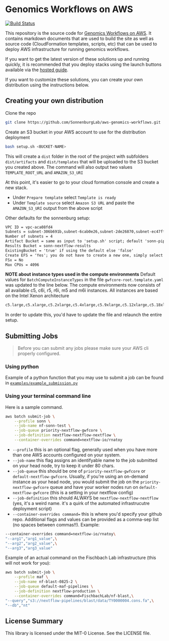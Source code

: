 # Genomics Workflows on AWS

[![Build Status](https://travis-ci.com/aws-samples/aws-genomics-workflows.svg?branch=master)](https://travis-ci.com/aws-samples/aws-genomics-workflows)

This repository is the source code for [Genomics Workflows on AWS](https://docs.opendata.aws/genomics-workflows).  It contains markdown documents that are used to build the site as well as source code (CloudFormation templates, scripts, etc) that can be used to deploy AWS infrastructure for running genomics workflows.

If you want to get the latest version of these solutions up and running quickly, it is recommended that you deploy stacks using the launch buttons available via the [hosted guide](https://docs.opendata.aws/genomics-workflows).

If you want to customize these solutions, you can create your own distribution using the instructions below.

## Creating your own distribution

Clone the repo

```bash
git clone https://github.com/SonnenburgLab/aws-genomics-workflows.git
```

Create an S3 bucket in your AWS account to use for the distribution deployment

```bash
bash setup.sh <BUCKET-NAME>
```

This will create a `dist` folder in the root of the project with subfolders `dist/artifacts` and `dist/templates` that will be uploaded to the S3 bucket you created above. The command will also output two values `TEMPLATE_ROOT_URL` and `AMAZON_S3_URI`

At this point, it's easier to go to your cloud formation console and create a new stack.

- Under `Prepare template` select `Template is ready`
- Under `Template source` select `Amazon S3 URL` and paste the `AMAZON_S3_URI` output from the above script

Other defaults for the sonnenburg setup:

```md
VPC ID = vpc-aca08fd4
Subnets = subnet-306b691b,subnet-6cab0e26,subnet-2de26870,subnet-ec47ff94
Number of subnets = 4
Artifact Bucket = same as input to 'setup.sh' script; default 'sonn-pipelines-assets'
Results Bucket = sonn-nextflow-results
ExistingBucket = 'true' if using the default else 'false'
Create EFS = 'Yes'; you do not have to create a new one, simply select 'No' here and provide the existing EFS ID in the next textbox
FSx = No
Max CPUs = 4096
```

**NOTE about instance types used in the compute environments**
Default values for `BatchComputeInstanceTypes` in the file `gwfcore-root.template.yaml` was updated to the line below. The compute environments now consists of all available c5, c6i, r5, r6i, m5 and m6i instances. All instances are based on the Intel Xenon architecture

```bash
c5.large,c5.xlarge,c5.2xlarge,c5.4xlarge,c5.9xlarge,c5.12xlarge,c5.18xlarge,c5.24xlarge,c6i.large,c6i.xlarge,c6i.2xlarge,c6i.4xlarge,c6i.8xlarge,c6i.12xlarge,c6i.16xlarge,c6i.24xlarge,c6i.32xlarge,m5.large,m5.xlarge,m5.2xlarge,m5.4xlarge,m5.8xlarge,m5.12xlarge,m5.16xlarge,m5.24xlarge,m6i.large,m6i.xlarge,m6i.2xlarge,m6i.4xlarge,m6i.8xlarge,m6i.12xlarge,m6i.16xlarge,m6i.24xlarge,m6i.32xlarge,r5.large,r5.xlarge,r5.2xlarge,r5.4xlarge,r5.8xlarge,r5.12xlarge,r5.16xlarge,r5.24xlarge,r6i.large,r6i.xlarge,r6i.2xlarge,r6i.4xlarge,r6i.8xlarge,r6i.12xlarge,r6i.16xlarge,r6i.24xlarge,r6i.32xlarge
```

In order to update this, you'd have to update the file and relaunch the entire setup.

## Submitting Jobs

> Before you can submit any jobs please make sure your AWS cli properly configured.

### Using python

Example of a python function that you may use to submit a job can be found in [`examples/example_submission.py`](examples/example_submission.py)

### Using your terminal command line

Here is a sample command.

```bash
aws batch submit-job \
    --profile sonn \
    --job-name nf-sonn-test \
    --job-queue priority-nextflow-gwfcore \
    --job-definition nextflow-nextflow-nextflow \
    --container-overrides command=nextflow-io/rnatoy
```

- `--profile` this is an optional flag, generally used when you have more than one AWS accounts configured on your system.
- `--job-name` this flag assigns an identifyable name to the job submitted on your head node, try to keep it under 80 chars.
- `--job-queue` this should be one of `priority-nextflow-gwfcore` or `default-nextflow-gwfcore`. Usually, if you're using an on-demand instance as your head node, you would submit the job on the `priority-nextflow-gwfcore` queue and have your worker nodes run on `default-nextflow-gwfcore` (this is a setting in your nextflow config)
- `--job-definition` this should ALWAYS be `nextflow-nextflow-nextflow` (yes, it's a weird name. it's a quirk of the automated infrastrucutre deployment script)
- `--container-overrides command=` this is where you'd specify your github repo. Additional flags and values can be provided as a comma-sep list (no spaces between commas!!). Example:

```bash
--container-overrides command=nextflow-io/rnatoy\
"--arg1","arg1_value",\
"--arg2","arg2_value",\
"--arg3","arg3_value"
```

Example of an actual command on the Fischbach Lab infrastructure (this will not work for you):

```bash
aws batch submit-job \
    --profile maf \
    --job-name nf-blast-0825-2 \
    --job-queue default-maf-pipelines \
    --job-definition nextflow-production \
    --container-overrides command=FischbachLab/nf-blast,\
"--query","s3://nextflow-pipelines/blast/data/TY0000004.cons.fa",\
"--db","nt"
```

## License Summary

This library is licensed under the MIT-0 License. See the LICENSE file.

